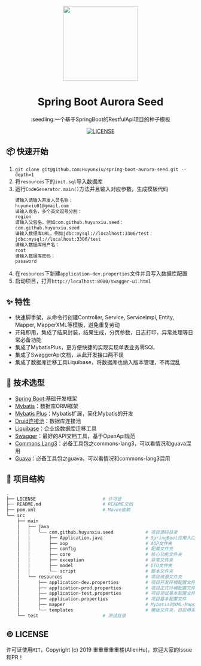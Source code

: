 <p align="center">
  <a href="http://ant.design">
    <img width="200" src="https://spring.io/img/homepage/icon-spring-boot.svg">
  </a>
</p>

<h1 align="center">Spring Boot Aurora Seed</h1>

<div align="center">
:seedling:一个基于SpringBoot的RestfulApi项目的种子模板
<br />

[![LICENSE](https://img.shields.io/github/license/Huyunxiu/spring-boot-aurora-seed.svg)](/LICENSE)

</div>

## :package: 快速开始
1. `git clone git@github.com:Huyunxiu/spring-boot-aurora-seed.git --depth=1`
2. 将`resources`下的`init.sql`导入数据库
3. 运行`CodeGenerator.main()`方法并且输入对应参数，生成模板代码
    ```bash
    请输入请输入开发人员名称：
    huyunxiu01@gmail.com
    请输入表名，多个英文逗号分割：
    region
    请输入父包名，例如com.github.huyunxiu.seed：
    com.github.huyunxiu.seed
    请输入数据库URL，例如jdbc:mysql://localhost:3306/test：
    jdbc:mysql://localhost:3306/test
    请输入数据库用户名：
    root
    请输入数据库密码：
    password
    ```
4. 在`resources`下新建`application-dev.properties`文件并且写入数据库配置
5. 启动项目，打开`http://localhost:8080/swagger-ui.html`

## :sparkles: 特性

- 快速脚手架，从命令行创建Controller, Service, ServiceImpl, Entity, Mapper, MapperXML等模板，避免重复劳动
- 开箱即用，集成了结果封装，结果生成，分页参数，日志打印，异常处理等日常必备功能
- 集成了MybatisPlus，更方便快捷的实现实现单表业务零SQL
- 集成了SwaggerApi文档，从此开发接口两不误
- 集成了数据库迁移工具Liquibase，将数据库也纳入版本管理，不再混乱

## :page_facing_up: 技术选型

- [Spring Boot](https://spring.io/projects/spring-boot):基础开发框架
- [Mybatis](http://www.mybatis.org/mybatis-3/zh/index.html)：数据库ORM框架
- [Mybatis Plus](https://mybatis.plus/)：Mybatis扩展，简化Mybatis的开发
- [Druid连接池](https://github.com/alibaba/druid/tree/master/druid-spring-boot-starter/)：数据库连接池
- [Liquibase](http://www.liquibase.org/index.html)：企业级数据库迁移工具
- [Swagger](https://swagger.io/)：最好的API文档工具，基于OpenApi规范
- [Commons Lang3](https://commons.apache.org/proper/commons-lang/)：必备工具包之commons-lang3，可以看情况和guava混用
- [Guava](https://github.com/google/guava)：必备工具包之guava，可以看情况和commons-lang3混用

## :memo: 项目结构

```bash
.
├── LICENSE                         # 许可证
├── README.md                       # README文档
├── pom.xml                         # Maven依赖
└── src         
    ├── main
    │   ├── java
    │   │   └── com.github.huyunxiu.seed            # 项目源码目录
    │   │       ├── Application.java                # SpringBoot应用入口
    │   │       ├── aop                             # AOP文件夹
    │   │       ├── config                          # 配置文件夹
    │   │       ├── core                            # 核心功能文件夹
    │   │       ├── exception                       # 异常文件夹
    │   │       ├── model                           # DTO文件夹
    │   │       └── script                          # 脚本文件夹
    │   └── resources                               # 项目资源文件夹
    │       ├── application-dev.properties          # 项目开发环境配置文件（只在本地有，不会被提交到Git）
    │       ├── application-prod.properties         # 项目正式环境配置文件
    │       ├── application-test.properties         # 项目测试基本配置文件
    │       ├── application.properties              # 项目基本配置文件
    │       ├── mapper                              # Mybatis的XML-Mapper文件夹
    │       └── templates                           # 模板文件夹，目前用来放置代码生成模板
    └── test                        # 测试目录
```

## :copyright: LICENSE
许可证使用`MIT`，Copyright (c) 2019 重重重重重楼(AllenHu)。欢迎大家的Issue和PR！
